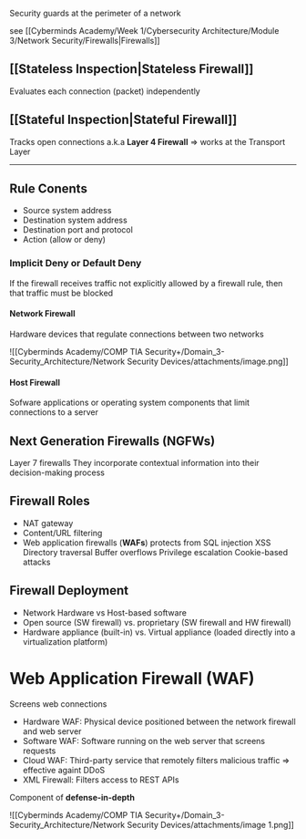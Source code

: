 Security guards at the perimeter of a network

see [[Cyberminds Academy/Week 1/Cybersecurity Architecture/Module 3/Network Security/Firewalls|Firewalls]]

## [[Stateless Inspection|Stateless Firewall]]
Evaluates each connection (packet) independently

## [[Stateful Inspection|Stateful Firewall]]
Tracks open connections
a.k.a **Layer 4 Firewall** => works at the Transport Layer

---

## Rule Conents

- Source system address
- Destination system address
- Destination port and protocol
- Action (allow or deny)

### Implicit Deny or Default Deny

If the firewall receives traffic not explicitly allowed by a firewall rule, then that traffic must be blocked

#### Network Firewall
Hardware devices that regulate connections between two networks

![[Cyberminds Academy/COMP TIA Security+/Domain_3-Security_Architecture/Network Security Devices/attachments/image.png]]
#### Host Firewall
Sofware applications or operating system components that limit connections to a server
## Next Generation Firewalls (NGFWs)

Layer 7 firewalls 
They incorporate contextual information into their decision-making process

## Firewall Roles

- NAT gateway
- Content/URL filtering
- Web application firewalls (**WAFs**) protects from
	SQL injection
	XSS
	Directory traversal
	Buffer overflows
	Privilege escalation
	Cookie-based attacks

## Firewall Deployment

- Network Hardware vs Host-based software
- Open source (SW firewall) vs. proprietary (SW firewall and HW firewall)
- Hardware appliance (built-in) vs. Virtual appliance (loaded directly into a virtualization platform)

# Web Application Firewall (WAF)
Screens web connections

- Hardware WAF: Physical device positioned between the network firewall and web server
- Software WAF: Software running on the web server that screens requests
- Cloud WAF: Third-party service that remotely filters malicious traffic => effective againt DDoS
- XML Firewall: Filters access to REST APIs

Component of **defense-in-depth**

![[Cyberminds Academy/COMP TIA Security+/Domain_3-Security_Architecture/Network Security Devices/attachments/image 1.png]]
